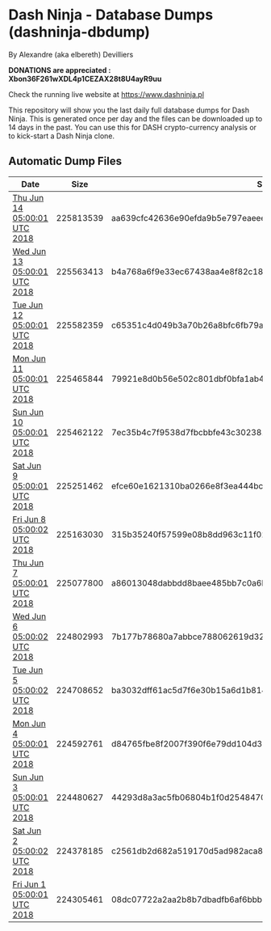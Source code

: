 # Dash Ninja - Database Dumps (dashninja-dbdump)
By Alexandre (aka elbereth) Devilliers

**DONATIONS are appreciated : Xbon36F261wXDL4p1CEZAX28t8U4ayR9uu**

Check the running live website at https://www.dashninja.pl

This repository will show you the last daily full database dumps for Dash Ninja. This is generated once per day and the files can be downloaded up to 14 days in the past.
You can use this for DASH crypto-currency analysis or to kick-start a Dash Ninja clone.


## Automatic Dump Files
| Date | Size | SHA256 |
|--|--|--|
| [Thu Jun 14 05:00:01 UTC 2018](https://transfer.sh/UQp2c/dashninja-dbdump-20180614070001.tar.bz2) | 225813539 | aa639cfc42636e90efda9b5e797eaeee25652b3b0a75dc616d4a3c2a6e4b5716 | 
| [Wed Jun 13 05:00:01 UTC 2018](https://transfer.sh/kznBB/dashninja-dbdump-20180613070001.tar.bz2) | 225563413 | b4a768a6f9e33ec67438aa4e8f82c18ced340b9f5915da4f03d27151f439977a | 
| [Tue Jun 12 05:00:01 UTC 2018](https://transfer.sh/URSab/dashninja-dbdump-20180612070001.tar.bz2) | 225582359 | c65351c4d049b3a70b26a8bfc6fb79a1650f113dd56e999a8f23077f7087455f | 
| [Mon Jun 11 05:00:01 UTC 2018](https://transfer.sh/cNpqF/dashninja-dbdump-20180611070001.tar.bz2) | 225465844 | 79921e8d0b56e502c801dbf0bfa1ab43a8036c2c3f428017b95f0a169e19f63e | 
| [Sun Jun 10 05:00:01 UTC 2018](https://transfer.sh/12aQph/dashninja-dbdump-20180610070001.tar.bz2) | 225462122 | 7ec35b4c7f9538d7fbcbbfe43c302381efcb8b722c6ea439c2b8a75c0a366052 | 
| [Sat Jun  9 05:00:01 UTC 2018](https://transfer.sh/Gl1uC/dashninja-dbdump-20180609070001.tar.bz2) | 225251462 | efce60e1621310ba0266e8f3ea444bce56765f5e6a6dc579d3084eab9938a885 | 
| [Fri Jun  8 05:00:02 UTC 2018](https://transfer.sh/vjCBV/dashninja-dbdump-20180608070002.tar.bz2) | 225163030 | 315b35240f57599e08b8dd963c11f0283d4093a84e31cff01096d32cdd48687d | 
| [Thu Jun  7 05:00:01 UTC 2018](https://transfer.sh/hOAI2/dashninja-dbdump-20180607070001.tar.bz2) | 225077800 | a86013048dabbdd8baee485bb7c0a6bdb45dd1a277213d60ed78088e81296769 | 
| [Wed Jun  6 05:00:02 UTC 2018](https://transfer.sh/mTQbH/dashninja-dbdump-20180606070002.tar.bz2) | 224802993 | 7b177b78680a7abbce788062619d32fd4c8c33c1f878e9a582028921cc0bb234 | 
| [Tue Jun  5 05:00:02 UTC 2018](https://transfer.sh/15oR2E/dashninja-dbdump-20180605070001.tar.bz2) | 224708652 | ba3032dff61ac5d7f6e30b15a6d1b8140601b73f3d0af403bee376e491450a6a | 
| [Mon Jun  4 05:00:01 UTC 2018](https://transfer.sh/KbJ49/dashninja-dbdump-20180604070001.tar.bz2) | 224592761 | d84765fbe8f2007f390f6e79dd104d312007108daaa730472a5a2dfbc583e1ac | 
| [Sun Jun  3 05:00:01 UTC 2018](https://transfer.sh/G95YM/dashninja-dbdump-20180603070001.tar.bz2) | 224480627 | 44293d8a3ac5fb06804b1f0d254847091bca22657eb1a7f6bca18919e02e584f | 
| [Sat Jun  2 05:00:02 UTC 2018](https://transfer.sh/14ao9J/dashninja-dbdump-20180602070002.tar.bz2) | 224378185 | c2561db2d682a519170d5ad982aca8cd8b032f3c77304042e77c537ab23b4662 | 
| [Fri Jun  1 05:00:01 UTC 2018](https://transfer.sh/13GUsV/dashninja-dbdump-20180601070001.tar.bz2) | 224305461 | 08dc07722a2aa2b8b7dbadfb6af6bbb0488c790e9670d3f5e0e3a5092f946633 | 
